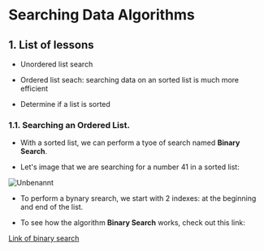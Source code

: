 # Searching Data Algorithms
## 1. List of lessons
- Unordered list search

- Ordered list seach: searching data on an sorted list is much more efficient

- Determine if a list is sorted



### 1.1. Searching an Ordered List.

- With a sorted list, we can perform a tyoe of search named **Binary Search**.

- Let's image that we are searching for a number 41 in a sorted list:

![Unbenannt](https://user-images.githubusercontent.com/53815302/74173723-e73f9100-4c32-11ea-9f18-1bf7a3996569.PNG)

- To perform a bynary srearch, we start with 2 indexes: at the beginning and end of the list.

- To see how the algorithm **Binary Search** works, check out this link:

[Link of binary search](https://www.youtube.com/watch?v=j5uXyPJ0Pew)



